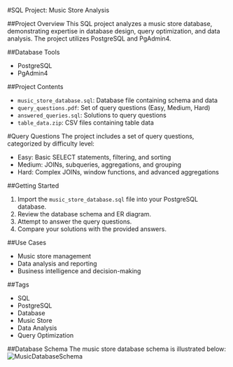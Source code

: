 #SQL Project: Music Store Analysis

##Project Overview
This SQL project analyzes a music store database, demonstrating expertise in database design, query optimization, and data analysis. The project utilizes PostgreSQL and PgAdmin4.

##Database Tools
- PostgreSQL
- PgAdmin4

##Project Contents
- `music_store_database.sql`: Database file containing schema and data
- `query_questions.pdf`: Set of query questions (Easy, Medium, Hard)
- `answered_queries.sql`: Solutions to query questions
- `table_data.zip`: CSV files containing table data

#Query Questions
The project includes a set of query questions, categorized by difficulty level:
- Easy: Basic SELECT statements, filtering, and sorting
- Medium: JOINs, subqueries, aggregations, and grouping
- Hard: Complex JOINs, window functions, and advanced aggregations

##Getting Started
1. Import the `music_store_database.sql` file into your PostgreSQL database.
2. Review the database schema and ER diagram.
3. Attempt to answer the query questions.
4. Compare your solutions with the provided answers.

##Use Cases
- Music store management
- Data analysis and reporting
- Business intelligence and decision-making

##Tags
- SQL
- PostgreSQL
- Database
- Music Store
- Data Analysis
- Query Optimization

##Database Schema
The music store database schema is illustrated below:
![MusicDatabaseSchema](https://user-images.githubusercontent.com/112153548/213707717-bfc9f479-52d9-407b-99e1-e94db7ae10a3.png)


